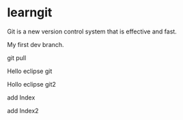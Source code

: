 # learngit
Git is a new version control system that is effective and fast.

My first dev branch.

git pull

Hello eclipse git

Hollo eclipse git2

add Index

add Index2